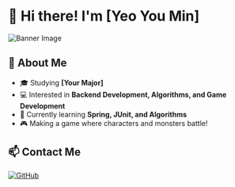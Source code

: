 # 👋 Hi there! I'm [Yeo You Min]
![Banner Image](https://your-image-url.com)
## 🚀 About Me  
- 🎓 Studying **[Your Major]**  
- 💻 Interested in **Backend Development, Algorithms, and Game Development**  
- 🌱 Currently learning **Spring, JUnit, and Algorithms**  
- 🎮 Making a game where characters and monsters battle!

## 📫 Contact Me  
[![GitHub](https://img.shields.io/badge/GitHub-181717?style=flat-square&logo=github&logoColor=white)](https://github.com/yumin1020)

<!--
**yumin1020/yumin1020** is a ✨ _special_ ✨ repository because its `README.md` (this file) appears on your GitHub profile.

Here are some ideas to get you started:

- 🔭 I’m currently working on ...
- 👯 I’m looking to collaborate on ...
- 🤔 I’m looking for help with ...
- 💬 Ask me about ...
- 📫 How to reach me: ...
- 😄 Pronouns: ...
- ⚡ Fun fact: ...
-->
